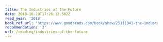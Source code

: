 ```yaml
---
title: The Industries of the Future
date: 2018-10-20T17:26:12.582Z
read_year: '2018'
book_ref_url: 'https://www.goodreads.com/book/show/25111341-the-industries-of-the-future'
recommendation: '3'
url: /reading/industries-of-the-future
---
```


